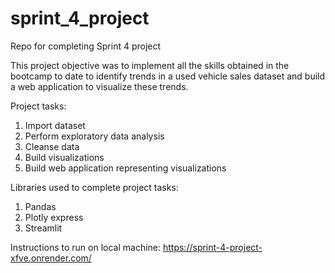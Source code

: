 # sprint_4_project
Repo for completing Sprint 4 project

This project objective was to implement all the skills obtained in the bootcamp 
to date to identify trends in a used vehicle sales dataset and build a web
application to visualize these trends.

Project tasks:
1. Import dataset
2. Perform exploratory data analysis
3. Cleanse data
4. Build visualizations
5. Build web application representing visualizations

Libraries used to complete project tasks:
1. Pandas
2. Plotly express
3. Streamlit

Instructions to run on local machine:
https://sprint-4-project-xfve.onrender.com/
